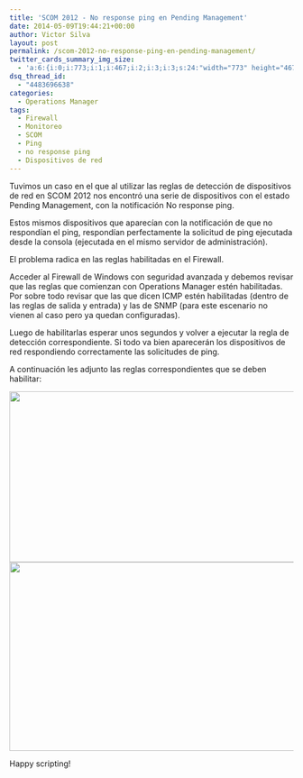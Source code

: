 ```yaml
---
title: 'SCOM 2012 - No response ping en Pending Management'
date: 2014-05-09T19:44:21+00:00
author: Victor Silva
layout: post
permalink: /scom-2012-no-response-ping-en-pending-management/
twitter_cards_summary_img_size:
  - 'a:6:{i:0;i:773;i:1;i:467;i:2;i:3;i:3;s:24:"width="773" height="467"";s:4:"bits";i:8;s:4:"mime";s:9:"image/png";}'
dsq_thread_id:
  - "4483696638"
categories:
  - Operations Manager
tags:
  - Firewall
  - Monitoreo
  - SCOM
  - Ping
  - no response ping
  - Dispositivos de red
---
```

Tuvimos un caso en el que al utilizar las reglas de detección de dispositivos de red en SCOM 2012 nos encontró una serie de dispositivos con el estado Pending Management, con la notificación No response ping.

Estos mismos dispositivos que aparecían con la notificación de que no respondían el ping, respondían perfectamente la solicitud de ping ejecutada desde la consola (ejecutada en el mismo servidor de administración).

El problema radica en las reglas habilitadas en el Firewall.

Acceder al Firewall de Windows con seguridad avanzada y debemos revisar que las reglas que comienzan con Operations Manager estén habilitadas. Por sobre todo revisar que las que dicen ICMP estén habilitadas (dentro de las reglas de salida y entrada) y las de SNMP (para este escenario no vienen al caso pero ya quedan configuradas).

Luego de habilitarlas esperar unos segundos y volver a ejecutar la regla de detección correspondiente. Si todo va bien aparecerán los dispositivos de red respondiendo correctamente las solicitudes de ping.

A continuación les adjunto las reglas correspondientes que se deben habilitar:

<img class="alignnone" src="https://lh6.googleusercontent.com/9_oDyzFzCYu0_arqawTSDAQHRdqAAdJMQNh29Ww9ukU=w760-h303-no" alt="" width="760" height="303" />

<img class="alignnone" src="https://lh4.googleusercontent.com/-Frhum_zdzfU/U2hAjn7Es0I/AAAAAAAAEXM/u2WjkJ2dfLI/w755-h335-no/outbound_scom_firewall_rules.PNG" alt="" width="755" height="335" />

Happy scripting!